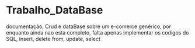 # Trabalho_DataBase
documentação, Crud e dataBase sobre um e-comerce genérico, 
por enquanto ainda nao esta completo, falta apenas implementar os codigos do SQL, insert, delete from, update, select
